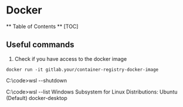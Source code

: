 # Docker

** Table of Contents **
[TOC]

## Useful commands
1. Check if you have access to the docker image
```
docker run -it gitlab.your/container-registry-docker-image
```

C:\code>wsl --shutdown

C:\code>wsl --list
Windows Subsystem for Linux Distributions:
Ubuntu (Default)
docker-desktop